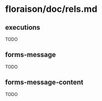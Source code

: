 
# floraison/doc/rels.md

## executions

<a id="executions"></a>

TODO

## forms-message

<a id="forms-message"></a>

TODO

## forms-message-content

<a id="forms-message-content"></a>

TODO

